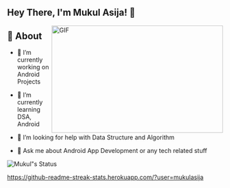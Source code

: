 ## Hey There, I'm Mukul Asija! 👋

<!-- [![Gmail Badge](https://img.shields.io/badge/-Gmail-c14438?style=social&logo=Gmail&logoColor=red&link=mailto:lit2020010@iiitl.ac.in)](mailto:lit2020010@iiitl.ac.in) -->

<img align="right" height="250" width="400" alt="GIF" src="https://miro.medium.com/max/1360/1*IRGHmiGsa16stedQvIaZfw.gif" />

## 🧐 About
- 🔭 I’m currently working on Android Projects
- 🌱 I’m currently learning DSA, Android

- 🤔 I’m looking for help with Data Structure and Algorithm 
- 💬 Ask me about Android App Development or any tech related stuff


![Mukul"s Status](https://github-readme-stats.vercel.app/api?username=mukulasija&show_icons=true&hide_border=true&theme=vue)

<!-- - 👯 I’m  -->
https://github-readme-streak-stats.herokuapp.com/?user=mukulasija
